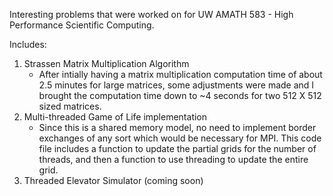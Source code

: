 Interesting problems that were worked on for UW AMATH 583 - High Performance Scientific Computing. 

Includes: 
1. Strassen Matrix Multiplication Algorithm
   - After intially having a matrix multiplication computation time of about 2.5 minutes for large matrices, some adjustments were made and I brought the computation time down to ~4 seconds for two 512 X 512 sized matrices.
2. Multi-threaded Game of Life implementation
   - Since this is a shared memory model, no need to implement border exchanges of any sort which would be necessary for MPI. This code file includes a function to update the partial grids for the number of threads, and then a function to use threading to update the entire grid.
3. Threaded Elevator Simulator (coming soon)
